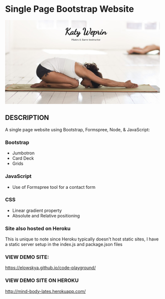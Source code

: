 <h1>Single Page Bootstrap Website</h1>
<img src="images/pilatesScreenGrab.PNG">

<h2>DESCRIPTION</h2>
<p>A single page website using Bootstrap, Formspree, Node, & JavaScript:</p>

<h3>Bootstrap</h3>
<ul>
<li>Jumbotron</li>
<li>Card Deck</li>
<li>Grids</li>
</ul>

<h3>JavaScript</h3>
<ul>
<li>Use of Formspree tool for a contact form</li>
</ul>

<h3>CSS</h3>
<ul>
<li>Linear gradient property</li>
<li>Absolute and Relative positioning</li>
</ul>

<h3>Site also hosted on Heroku </h3>
<p>This is unique to note since Heroku typically doesn't host static sites, I have a static server setup in the index.js and package.json files</p>

<h3>VIEW DEMO SITE:</h3>
<a href="https://elowskya.github.io/code-playground/">https://elowskya.github.io/code-playground/</a>

<h3>VIEW DEMO SITE ON HEROKU</h3>
<a href="http://mind-body-lates.herokuapp.com/">http://mind-body-lates.herokuapp.com/</a>